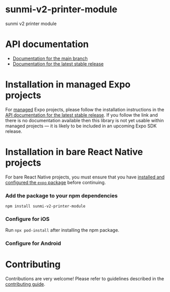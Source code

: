 # sunmi-v2-printer-module

sunmi v2 printer module

# API documentation

- [Documentation for the main branch](https://github.com/expo/expo/blob/main/docs/pages/versions/unversioned/sdk/sunmi-v2-printer-module.md)
- [Documentation for the latest stable release](https://docs.expo.dev/versions/latest/sdk/sunmi-v2-printer-module/)

# Installation in managed Expo projects

For [managed](https://docs.expo.dev/versions/latest/introduction/managed-vs-bare/) Expo projects, please follow the installation instructions in the [API documentation for the latest stable release](#api-documentation). If you follow the link and there is no documentation available then this library is not yet usable within managed projects &mdash; it is likely to be included in an upcoming Expo SDK release.

# Installation in bare React Native projects

For bare React Native projects, you must ensure that you have [installed and configured the `expo` package](https://docs.expo.dev/bare/installing-expo-modules/) before continuing.

### Add the package to your npm dependencies

```
npm install sunmi-v2-printer-module
```

### Configure for iOS

Run `npx pod-install` after installing the npm package.


### Configure for Android



# Contributing

Contributions are very welcome! Please refer to guidelines described in the [contributing guide]( https://github.com/expo/expo#contributing).

